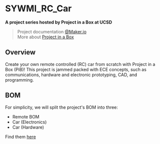# SYWMI_RC_Car

**A project series hosted by Project in a Box at UCSD**
> Project documentation [@Maker.io](https://www.digikey.com/en/maker/projects/rc-car/a9018adebbd74306b08684a65041a1a6)<br />
> More about [Project in a Box](https://pibucsd.org/)

## Overview
Create your own remote controlled (RC) car from scratch with Project in a Box (PiB)! This project is jammed packed with ECE concepts, such as communications, hardware and electronic prototyping, CAD, and programming.

## BOM
For simplicity, we will split the project's BOM into three:
- Remote BOM
- Car (Electronics)
- Car (Hardware)

Find them [here](https://docs.google.com/spreadsheets/d/1kUkEL7zyoNOz5KWBoTNwHi_Ymp5fQe9DswVCeSJB654/edit#gid=0)